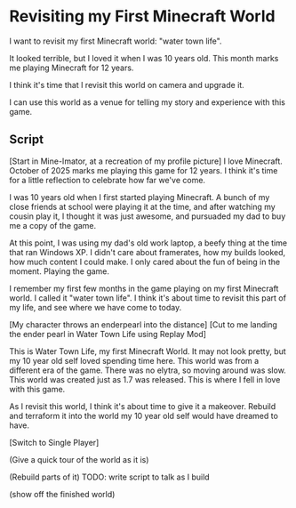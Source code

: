 # Revisiting my First Minecraft World

I want to revisit my first Minecraft world: "water town life".

It looked terrible, but I loved it when I was 10 years old. This month marks me playing Minecraft for 12 years.

I think it's time that I revisit this world on camera and upgrade it.

I can use this world as a venue for telling my story and experience with this game.


## Script

[Start in Mine-Imator, at a recreation of my profile picture]
I love Minecraft. October of 2025 marks me playing this game for 12 years. I think it's time for a little reflection to celebrate how far we've come.

I was 10 years old when I first started playing Minecraft. A bunch of my close friends at school were playing it at the time, and after watching my cousin play it, I thought it was just awesome, and pursuaded my dad to buy me a copy of the game.

At this point, I was using my dad's old work laptop, a beefy thing at the time that ran Windows XP. I didn't care about framerates, how my builds looked, how much content I could make. I only cared about the fun of being in the moment. Playing the game.

I remember my first few months in the game playing on my first Minecraft world. I called it "water town life". I think it's about time to revisit this part of my life, and see where we have come to today.


[My character throws an enderpearl into the distance]
[Cut to me landing the ender pearl in Water Town Life using Replay Mod]

This is Water Town Life, my first Minecraft World. It may not look pretty, but my 10 year old self loved spending time here. This world was from a different era of the game. There was no elytra, so moving around was slow. This world was created just as 1.7 was released. This is where I fell in love with this game.

As I revisit this world, I think it's about time to give it a makeover. Rebuild and terraform it into the world my 10 year old self would have dreamed to have.

[Switch to Single Player]

(Give a quick tour of the world as it is)

(Rebuild parts of it)
TODO: write script to talk as I build

(show off the finished world)
